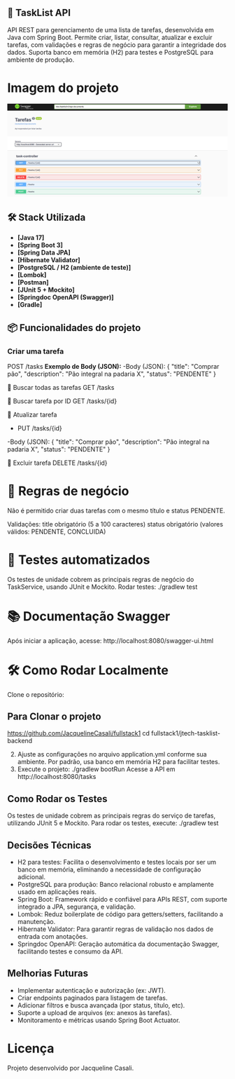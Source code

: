 ## 📝 TaskList API

API REST para gerenciamento de uma lista de tarefas, desenvolvida em Java com Spring Boot. Permite criar, listar, consultar, atualizar e excluir tarefas, com validações e regras de negócio para garantir a integridade dos dados. Suporta banco em memória (H2) para testes e PostgreSQL para ambiente de produção.
# Imagem do projeto
![img.png](img.png)

## 🛠 Stack Utilizada

- **[Java 17]**
- **[Spring Boot 3]**
- **[Spring Data JPA]**
- **[Hibernate Validator]**
- **[PostgreSQL / H2 (ambiente de teste)]**
- **[Lombok]**
- **[Postman]**
- **[JUnit 5 + Mockito]**
- **[Springdoc OpenAPI (Swagger)]**
- **[Gradle]**

## 📦 Funcionalidades do projeto

###  Criar uma tarefa
POST /tasks
**Exemplo de Body (JSON):**
-Body (JSON):
{
"title": "Comprar pão",
"description": "Pão integral na padaria X",
"status": "PENDENTE"
}

🔹 Buscar todas as tarefas
GET /tasks

🔹 Buscar tarefa por ID
 GET /tasks/{id}

🔹 Atualizar tarefa
- PUT /tasks/{id}

-Body (JSON):
{
"title": "Comprar pão",
"description": "Pão integral na padaria X",
"status": "PENDENTE"
}

🔹 Excluir tarefa
DELETE /tasks/{id}

# 📖 Regras de negócio
Não é permitido criar duas tarefas com o mesmo título e status PENDENTE.

Validações:
title obrigatório (5 a 100 caracteres)
status obrigatório (valores válidos: PENDENTE, CONCLUIDA)

# 🧪 Testes automatizados
Os testes de unidade cobrem as principais regras de negócio do TaskService, usando JUnit e Mockito.
Rodar testes:
./gradlew test

# 📚 Documentação Swagger

Após iniciar a aplicação, acesse:
http://localhost:8080/swagger-ui.html

# 🛠️ Como Rodar Localmente

Clone o repositório:

## Para Clonar o projeto
https://github.com/JacquelineCasali/fullstack1
cd fullstack1/jtech-tasklist-backend

2. Ajuste as configurações no arquivo application.yml conforme sua ambiente.
   Por padrão, usa banco em memória H2 para facilitar testes.
3. Execute o projeto:
./gradlew bootRun
   Acesse a API em http://localhost:8080/tasks

## Como Rodar os Testes

Os testes de unidade cobrem as principais regras do serviço de tarefas, utilizando JUnit 5 e Mockito.
Para rodar os testes, execute:
./gradlew test

## Decisões Técnicas

- H2 para testes: Facilita o desenvolvimento e testes locais por ser um banco em memória, eliminando a necessidade de configuração adicional.
- PostgreSQL para produção: Banco relacional robusto e amplamente usado em aplicações reais.
- Spring Boot: Framework rápido e confiável para APIs REST, com suporte integrado a JPA, segurança, e validação.
- Lombok: Reduz boilerplate de código para getters/setters, facilitando a manutenção.
- Hibernate Validator: Para garantir regras de validação nos dados de entrada com anotações.
- Springdoc OpenAPI: Geração automática da documentação Swagger, facilitando testes e consumo da API.

## Melhorias Futuras
- Implementar autenticação e autorização (ex: JWT).
- Criar endpoints paginados para listagem de tarefas.
- Adicionar filtros e busca avançada (por status, título, etc).
- Suporte a upload de arquivos (ex: anexos às tarefas).
- Monitoramento e métricas usando Spring Boot Actuator.

# Licença
Projeto desenvolvido por Jacqueline Casali.







